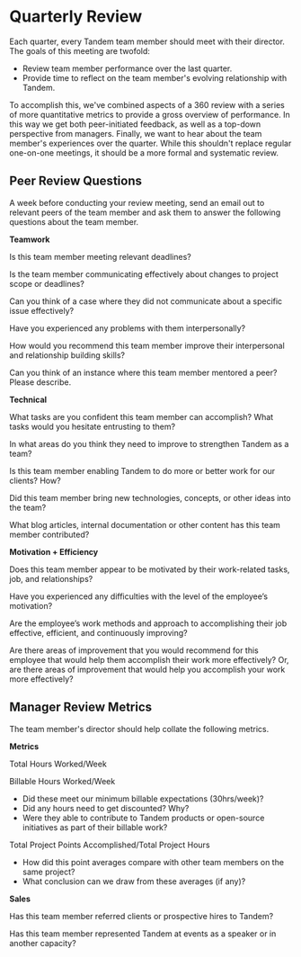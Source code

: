 # Quarterly Review

Each quarter, every Tandem team member should meet with their director. The goals of this meeting are twofold:

* Review team member performance over the last quarter.
* Provide time to reflect on the team member's evolving relationship with Tandem.

To accomplish this, we've combined aspects of a 360 review with a series of more quantitative metrics to provide a gross overview of performance. In this way we get both peer-initiated feedback, as well as a top-down perspective from managers. Finally, we want to hear about the team member's experiences over the quarter. While this shouldn't replace regular one-on-one meetings, it should be a more formal and systematic review.

## Peer Review Questions

A week before conducting your review meeting, send an email out to relevant peers of the team member and ask them to answer the following questions about the team member.

**Teamwork**

Is this team member meeting relevant deadlines?

Is the team member communicating effectively about changes to project scope or deadlines?

Can you think of a case where they did not communicate about a specific issue effectively?

Have you experienced any problems with them interpersonally?

How would you recommend this team member improve their interpersonal and relationship building skills?

Can you think of an instance where this team member mentored a peer? Please describe.

**Technical**

What tasks are you confident this team member can accomplish? What tasks would you hesitate entrusting to them?

In what areas do you think they need to improve to strengthen Tandem as a team?

Is this team member enabling Tandem to do more or better work for our clients? How?

Did this team member bring new technologies, concepts, or other ideas into the team?

What blog articles, internal documentation or other content has this team member contributed?

**Motivation + Efficiency**

Does this team member appear to be motivated by their work-related tasks, job, and relationships?

Have you experienced any difficulties with the level of the employee’s motivation?

Are the employee’s work methods and approach to accomplishing their job effective, efficient, and continuously improving?

Are there areas of improvement that you would recommend for this employee that would help them accomplish their work more effectively? Or, are there areas of improvement that would help you accomplish your work more effectively?

## Manager Review Metrics

The team member's director should help collate the following metrics.

**Metrics**

Total Hours Worked/Week

Billable Hours Worked/Week

* Did these meet our minimum billable expectations (30hrs/week)?
* Did any hours need to get discounted? Why?
* Were they able to contribute to Tandem products or open-source initiatives as part of their billable work?

Total Project Points Accomplished/Total Project Hours

* How did this point averages compare with other team members on the same project?
* What conclusion can we draw from these averages (if any)?

**Sales**

Has this team member referred clients or prospective hires to Tandem?

Has this team member represented Tandem at events as a speaker or in another capacity?
